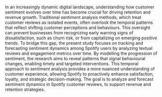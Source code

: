In an increasingly dynamic digital landscape, understanding how customer sentiment evolves over time has become crucial for driving retention and revenue growth. Traditional sentiment analysis methods, which treat customer reviews as isolated events, often overlook the temporal patterns that reflect shifting customer perceptions and behaviours. This oversight can prevent businesses from recognizing early warning signs of dissatisfaction, such as churn risk, or from capitalizing on emerging positive trends. To bridge this gap, the present study focuses on tracking and forecasting sentiment dynamics among Spotify users by analyzing textual reviews and engagement metrics over time. By modelling the progression of sentiment, the research aims to reveal patterns that signal behavioural changes, enabling timely and targeted interventions. This temporal approach to sentiment analysis provides a more nuanced understanding of customer experience, allowing Spotify to proactively enhance satisfaction, loyalty, and strategic decision-making. The goal is to analyze and forecast sentiment dynamics in Spotify customer reviews, to support revenue and retention strategies.
